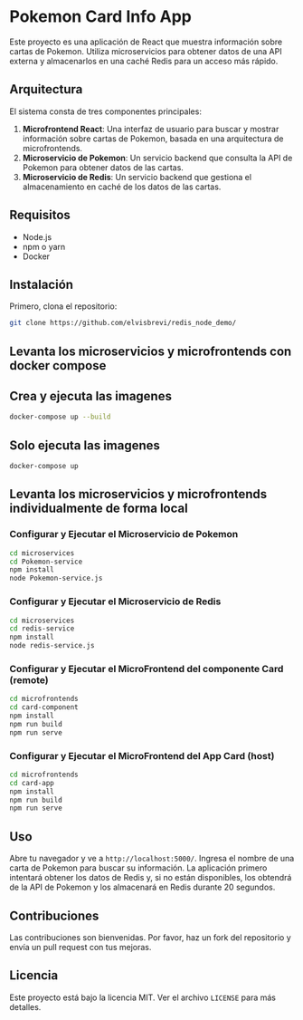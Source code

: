 
# Pokemon Card Info App

Este proyecto es una aplicación de React que muestra información sobre cartas de Pokemon. Utiliza microservicios para obtener datos de una API externa y almacenarlos en una caché Redis para un acceso más rápido.

## Arquitectura

El sistema consta de tres componentes principales:

1. **Microfrontend React**: Una interfaz de usuario para buscar y mostrar información sobre cartas de Pokemon, basada en una arquitectura de microfrontends.
2. **Microservicio de Pokemon**: Un servicio backend que consulta la API de Pokemon para obtener datos de las cartas.
3. **Microservicio de Redis**: Un servicio backend que gestiona el almacenamiento en caché de los datos de las cartas.

## Requisitos

- Node.js
- npm o yarn
- Docker

## Instalación

Primero, clona el repositorio:

```bash
git clone https://github.com/elvisbrevi/redis_node_demo/
```

## Levanta los microservicios y microfrontends con docker compose
## Crea y ejecuta las imagenes
```bash
docker-compose up --build
```
## Solo ejecuta las imagenes
```bash
docker-compose up
```

## Levanta los microservicios y microfrontends individualmente de forma local
### Configurar y Ejecutar el Microservicio de Pokemon

```bash
cd microservices
cd Pokemon-service
npm install
node Pokemon-service.js
```

### Configurar y Ejecutar el Microservicio de Redis

```bash
cd microservices
cd redis-service
npm install
node redis-service.js
```

### Configurar y Ejecutar el MicroFrontend del componente Card (remote)

```bash
cd microfrontends
cd card-component
npm install
npm run build
npm run serve
```

### Configurar y Ejecutar el MicroFrontend del App Card (host)

```bash
cd microfrontends
cd card-app
npm install
npm run build
npm run serve
```

## Uso

Abre tu navegador y ve a `http://localhost:5000/`. Ingresa el nombre de una carta de Pokemon para buscar su información. La aplicación primero intentará obtener los datos de Redis y, si no están disponibles, los obtendrá de la API de Pokemon y los almacenará en Redis durante 20 segundos.

## Contribuciones

Las contribuciones son bienvenidas. Por favor, haz un fork del repositorio y envía un pull request con tus mejoras.

## Licencia

Este proyecto está bajo la licencia MIT. Ver el archivo `LICENSE` para más detalles.
